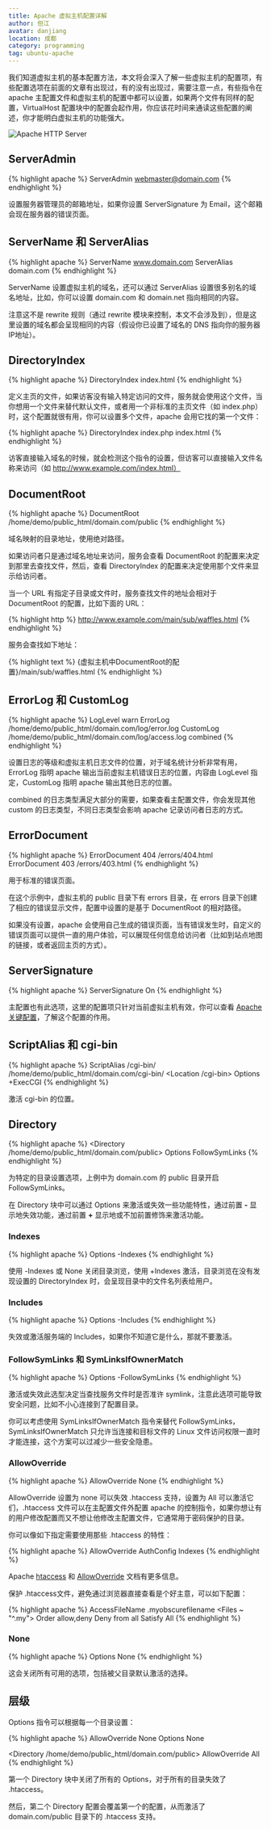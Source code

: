 ```yaml
---
title: Apache 虚拟主机配置详解
author: 但江
avatar: danjiang
location: 成都
category: programming
tag: ubuntu-apache
---
```


我们知道虚拟主机的基本配置方法，本文将会深入了解一些虚拟主机的配置项，有些配置选项在前面的文章有出现过，有的没有出现过，需要注意一点，有些指令在 apache 主配置文件和虚拟主机的配置中都可以设置，如果两个文件有同样的配置，VirtualHost 配置块中的配置会起作用，你应该花时间来通读这些配置的阐述，你才能明白虚拟主机的功能强大。

![Apache HTTP Server](/images/apache-http-server.jpg)

## ServerAdmin

{% highlight apache %}
ServerAdmin webmaster@domain.com
{% endhighlight %}

设置服务器管理员的邮箱地址，如果你设置 ServerSignature 为 Email，这个邮箱会现在服务器的错误页面。

## ServerName 和 ServerAlias

{% highlight apache %}
ServerName www.domain.com
ServerAlias domain.com
{% endhighlight %}

ServerName 设置虚拟主机的域名，还可以通过 ServerAlias 设置很多别名的域名地址，比如，你可以设置 domain.com 和 domain.net 指向相同的内容。

注意这不是 rewrite 规则（通过 rewrite 模块来控制，本文不会涉及到），但是这里设置的域名都会呈现相同的内容（假设你已设置了域名的 DNS 指向你的服务器IP地址）。

## DirectoryIndex

{% highlight apache %}
DirectoryIndex index.html
{% endhighlight %}

定义主页的文件，如果访客没有输入特定访问的文件，服务就会使用这个文件，当你想用一个文件来替代默认文件，或者用一个非标准的主页文件（如 index.php）时，这个配置就很有用，你可以设置多个文件，apache 会用它找的第一个文件：

{% highlight apache %}
DirectoryIndex index.php index.html
{% endhighlight %}

访客直接输入域名的时候，就会检测这个指令的设置，但访客可以直接输入文件名称来访问（如 http://www.example.com/index.html）

## DocumentRoot

{% highlight apache %}
DocumentRoot /home/demo/public_html/domain.com/public
{% endhighlight %}

域名映射的目录地址，使用绝对路径。

如果访问者只是通过域名地址来访问，服务会查看 DocumentRoot 的配置来决定到那里去查找文件，然后，查看 DirectoryIndex 的配置来决定使用那个文件来显示给访问者。

当一个 URL 有指定子目录或文件时，服务查找文件的地址会相对于 DocumentRoot 的配置，比如下面的 URL：

{% highlight http %}
http://www.example.com/main/sub/waffles.html
{% endhighlight %}

服务会查找如下地址：

{% highlight text %}
{虚拟主机中DocumentRoot的配置}/main/sub/waffles.html
{% endhighlight %}

## ErrorLog 和 CustomLog

{% highlight apache %}
LogLevel warn
ErrorLog  /home/demo/public_html/domain.com/log/error.log
CustomLog /home/demo/public_html/domain.com/log/access.log combined
{% endhighlight %}

设置日志的等级和虚拟主机日志文件的位置，对于域名统计分析非常有用，ErrorLog 指明 apache 输出当前虚拟主机错误日志的位置，内容由 LogLevel 指定，CustomLog 指明 apache 输出其他日志的位置。

combined 的日志类型满足大部分的需要，如果查看主配置文件，你会发现其他 custom 的日志类型，不同日志类型会影响 apache 记录访问者日志的方式。

## ErrorDocument

{% highlight apache %}
ErrorDocument 404 /errors/404.html
ErrorDocument 403 /errors/403.html
{% endhighlight %}

用于标准的错误页面。

在这个示例中，虚拟主机的 public 目录下有 errors 目录，在 errors 目录下创建了相应的错误显示文件，配置中设置的是基于 DocumentRoot 的相对路径。

如果没有设置，apache 会使用自己生成的错误页面，当有错误发生时，自定义的错误页面可以提供一直的用户体验，可以展现任何信息给访问者（比如到站点地图的链接，或者返回主页的方式）。

## ServerSignature

{% highlight apache %}
ServerSignature On
{% endhighlight %}

主配置也有此选项，这里的配置项只针对当前虚拟主机有效，你可以查看 [Apache 关键配置][1]，了解这个配置的作用。

## ScriptAlias 和 cgi-bin

{% highlight apache %}
ScriptAlias /cgi-bin/ /home/demo/public_html/domain.com/cgi-bin/
<Location /cgi-bin>
  Options +ExecCGI
</Location>
{% endhighlight %}

激活 cgi-bin 的位置。

## Directory

{% highlight apache %}
<Directory /home/demo/public_html/domain.com/public>
  Options FollowSymLinks
</Directory>
{% endhighlight %}

为特定的目录设置选项，上例中为 domain.com 的 public 目录开启 FollowSymLinks。

在 Directory 块中可以通过 Options 来激活或失效一些功能特性，通过前置 **-** 显示地失效功能，通过前置 **+** 显示地或不加前置修饰来激活功能。

### Indexes

{% highlight apache %}
Options -Indexes
{% endhighlight %}

使用 -Indexes 或 None 关闭目录浏览，使用 +Indexes 激活，目录浏览在没有发现设置的 DirectoryIndex 时，会呈现目录中的文件名列表给用户。

### Includes

{% highlight apache %}
Options -Includes
{% endhighlight %}

失效或激活服务端的 Includes，如果你不知道它是什么，那就不要激活。

### FollowSymLinks 和 SymLinksIfOwnerMatch

{% highlight apache %}
Options -FollowSymLinks
{% endhighlight %}

激活或失效此选型决定当查找服务文件时是否准许 symlink，注意此选项可能导致安全问题，比如不小心连接到了配置目录。

你可以考虑使用 SymLinksIfOwnerMatch 指令来替代 FollowSymLinks，SymLinksIfOwnerMatch 只允许当连接和目标文件的 Linux 文件访问权限一直时才能连接，这个方案可以过减少一些安全隐患。

### AllowOverride

{% highlight apache %}
AllowOverride None
{% endhighlight %}

AllowOverride 设置为 none 可以失效 .htaccess 支持，设置为 All 可以激活它们，.htaccess 文件可以在主配置文件外配置 apache 的控制指令，如果你想让有的用户修改配置而又不想让他修改主配置文件，它通常用于密码保护的目录。

你可以像如下指定需要使用那些 .htaccess 的特性：

{% highlight apache %}
AllowOverride AuthConfig Indexes
{% endhighlight %}

Apache [htaccess][2] 和 [AllowOverride][3] 文档有更多信息。

保护 .htaccess文件，避免通过浏览器直接查看是个好主意，可以如下配置：

{% highlight apache %}
AccessFileName .myobscurefilename
<Files ~ "^\.my">
  Order allow,deny
  Deny from all
  Satisfy All
</Files>
{% endhighlight %}

### None

{% highlight apache %}
Options None
{% endhighlight %}

这会关闭所有可用的选项，包括被父目录默认激活的选择。

## 层级

Options 指令可以根据每一个目录设置：

{% highlight apache %}
<Directory />
  AllowOverride None
  Options None
</Directory>

<Directory /home/demo/public_html/domain.com/public>
  AllowOverride All
</directory>
{% endhighlight %}

第一个 Directory 块中关闭了所有的 Options，对于所有的目录失效了 .htaccess。

然后，第二个 Directory 配置会覆盖第一个的配置，从而激活了 domain.com/public 目录下的 .htaccess 支持。

[1]: /programming/2015/11/28/apache-key-configuration-on-ubuntu/ 
[2]: http://httpd.apache.org/docs/2.2/howto/htaccess.html
[3]: http://httpd.apache.org/docs/2.2/mod/core.html#allowoverride
